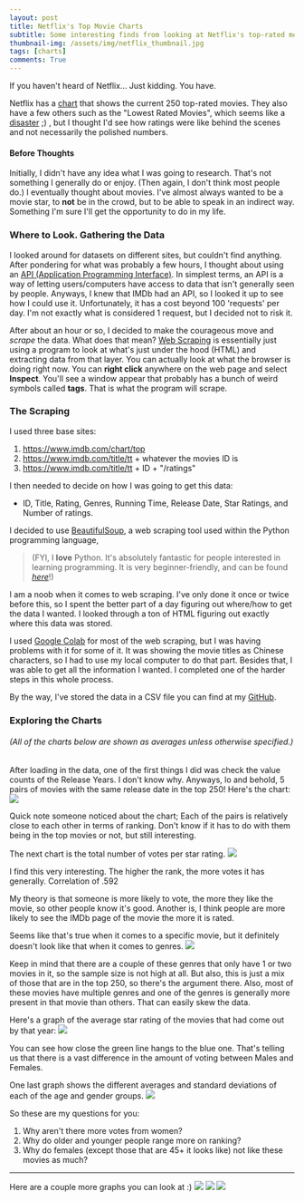 ```yaml
---
layout: post
title: Netflix's Top Movie Charts
subtitle: Some interesting finds from looking at Netflix's top-rated movies
thumbnail-img: /assets/img/netflix_thumbnail.jpg
tags: [charts]
comments: True
---
```


If you haven't heard of Netflix... Just kidding. You have.

Netflix has a [chart](https://www.imdb.com/chart/top) that shows the current 250 top-rated movies. They also have a few others such as the "Lowest Rated Movies", which seems like a [disaster](https://www.imdb.com/chart/bottom) ;) , but I thought I'd see how ratings were like behind the scenes and not necessarily the polished numbers.

#### Before Thoughts

Initially, I didn't have any idea what I was going to research. That's not something I generally do or enjoy. (Then again, I don't think most people do.) I eventually thought about movies. I've almost always wanted to be a movie star, to **not** be in the crowd, but to be able to speak in an indirect way. Something I'm sure I'll get the opportunity to do in my life.

### Where to Look. Gathering the Data

I looked around for datasets on different sites, but couldn't find anything. After pondering for what was probably a few hours, I thought about using an [API (Application Programming Interface)](https://en.wikipedia.org/wiki/API). In simplest terms, an API is a way of letting users/computers have access to data that isn't generally seen by people. Anyways, I knew that IMDb had an API, so I looked it up to see how I could use it. Unfortunately, it has a cost beyond 100 'requests' per day. I'm not exactly what is considered 1 request, but I decided not to risk it.

After about an hour or so, I decided to make the courageous move and _scrape_ the data. What does that mean? [Web Scraping](https://en.wikipedia.org/wiki/Web_scraping) is essentially just using a program to look at what's just under the hood (HTML) and extracting data from that layer. You can actually look at what the browser is doing right now. You can **right click** anywhere on the web page and select **Inspect**. You'll see a window appear that probably has a bunch of weird symbols called **tags**. That is what the program will scrape.

### The Scraping

I used three base sites: 
1. https://www.imdb.com/chart/top
2. https://www.imdb.com/title/tt + whatever the movies ID is
3. https://www.imdb.com/title/tt + ID + "/ratings"

I then needed to decide on how I was going to get this data: 
* ID, Title, Rating, Genres, Running Time, Release Date, Star Ratings, and Number of ratings.

I decided to use [BeautifulSoup](https://programminghistorian.org/en/lessons/intro-to-beautiful-soup), a web scraping tool used within the Python programming language, 
>(FYI, I **love** Python. It's absolutely fantastic for people interested in learning programming. It is very beginner-friendly, and can be found [_here_](https://www.python.org/)!)

I am a noob when it comes to web scraping. I've only done it once or twice before this, so I spent the better part of a day figuring out where/how to get the data I wanted. I looked through a ton of HTML figuring out exactly where this data was stored.

I used [Google Colab](https://colab.research.google.com/) for most of the web scraping, but I was having problems with it for some of it. It was showing the movie titles as Chinese characters, so I had to use my local computer to do that part. Besides that, I was able to get all the information I wanted. I completed one of the harder steps in this whole process.

By the way, I've stored the data in a CSV file you can find at my [GitHub](https://github.com/MaxTechniche/DS20_Unit_1_Build/blob/master/top_250_IMDb_movies_and_rankings.csv).

### Exploring the Charts
###### (All of the charts below are shown as averages unless otherwise specified.)

After loading in the data, one of the first things I did was check the value counts of the Release Years. I don't know why. Anyways, lo and behold, 5 pairs of movies with the same release date in the top 250! Here's the chart:
![](https://raw.githubusercontent.com/MaxTechniche/MaxTechniche.github.io/master/assets/img/tandem_release_dates.png)

Quick note someone noticed about the chart; Each of the pairs is relatively close to each other in terms of ranking. Don't know if it has to do with them being in the top movies or not, but still interesting.

The next chart is the total number of votes per star rating.
![](https://raw.githubusercontent.com/MaxTechniche/MaxTechniche.github.io/master/assets/img/stars_to_num_ratings.png)

I find this very interesting. The higher the rank, the more votes it has generally. Correlation of .592

My theory is that someone is more likely to vote, the more they like the movie, so other people know it's good. Another is, I think people are more likely to see the IMDb page of the movie the more it is rated.

Seems like that's true when it comes to a specific movie, but it definitely doesn't look like that when it comes to genres.
![](https://raw.githubusercontent.com/MaxTechniche/MaxTechniche.github.io/master/assets/img/genre_votes_and_star_rating.png)

Keep in mind that there are a couple of these genres that only have 1 or two movies in it, so the sample size is not high at all. But also, this is just a mix of those that are in the top 250, so there's the argument there. Also, most of these movies have multiple genres and one of the genres is generally more present in that movie than others. That can easily skew the data.

Here's a graph of the average star rating of the movies that had come out by that year: 
![](https://raw.githubusercontent.com/MaxTechniche/MaxTechniche.github.io/master/assets/img/average_stars.png)

You can see how close the green line hangs to the blue one. That's telling us that there is a vast difference in the amount of voting between Males and Females.

One last graph shows the different averages and standard deviations of each of the age and gender groups.
![](https://raw.githubusercontent.com/MaxTechniche/MaxTechniche.github.io/master/assets/img/group_ranking.png)

So these are my questions for you:
1. Why aren't there more votes from women?
2. Why do older and younger people range more on ranking?
3. Why do females (except those that are 45+ it looks like) not like these movies as much?

---
Here are a couple more graphs you can look at :)
![](https://raw.githubusercontent.com/MaxTechniche/MaxTechniche.github.io/master/assets/img/release_countries.png)
![](https://raw.githubusercontent.com/MaxTechniche/MaxTechniche.github.io/master/assets/img/parental_rating.png)
![](https://raw.githubusercontent.com/MaxTechniche/MaxTechniche.github.io/master/assets/img/movies_per_year.png)
